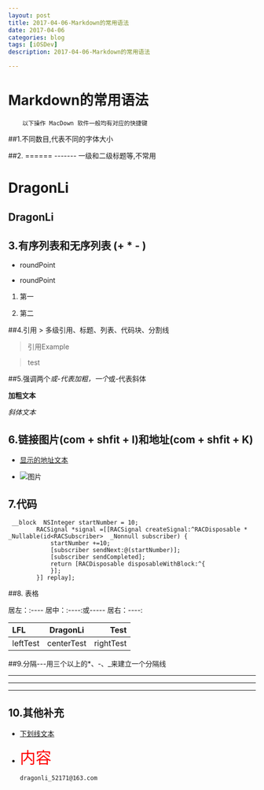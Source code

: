 ```yaml
---
layout: post
title: 2017-04-06-Markdown的常用语法  
date: 2017-04-06
categories: blog
tags: [iOSDev]
description: 2017-04-06-Markdown的常用语法  

---
```



# Markdown的常用语法  

		以下操作 MacDown 软件一般均有对应的快捷键


##1.不同数目,代表不同的字体大小  

##2. ======  -------  一级和二级标题等,不常用

DragonLi
======
DragonLi
----------

## 3.有序列表和无序列表 (+ * - )

- roundPoint

- roundPoint

1. 第一


2. 第二


##4.引用 >  多级引用、标题、列表、代码块、分割线

> 引用Example

> test

##5.强调两个*或-代表加粗，一个*或-代表斜体
 
 **加粗文本**
  
  *斜体文本* 


## 6.链接图片(com + shfit + I)和地址(com + shfit + K)

- [显示的地址文本](https://github.com/DevDragonLi)

- ![图片](替换图片地址即可)


## 7.代码

```objc
 __block  NSInteger startNumber = 10;
        RACSignal *signal =[[RACSignal createSignal:^RACDisposable * _Nullable(id<RACSubscriber>  _Nonnull subscriber) {
            startNumber +=10;
            [subscriber sendNext:@(startNumber)];
            [subscriber sendCompleted];
            return [RACDisposable disposableWithBlock:^{
            }];
        }] replay];

```

##8. 表格

居左：:----
居中：:----:或-----
居右：----:


|LFL|DragonLi|Test|
|:---|:---:|---:|
|leftTest| centerTest |rightTest|


##9.分隔---用三个以上的*、-、_来建立一个分隔线

***

---

___


## 10.其他补充

- <u>下划线文本</u>

- <font face="微软雅黑" color="red" size="6">内容</font>




	`dragonli_52171@163.com`
























